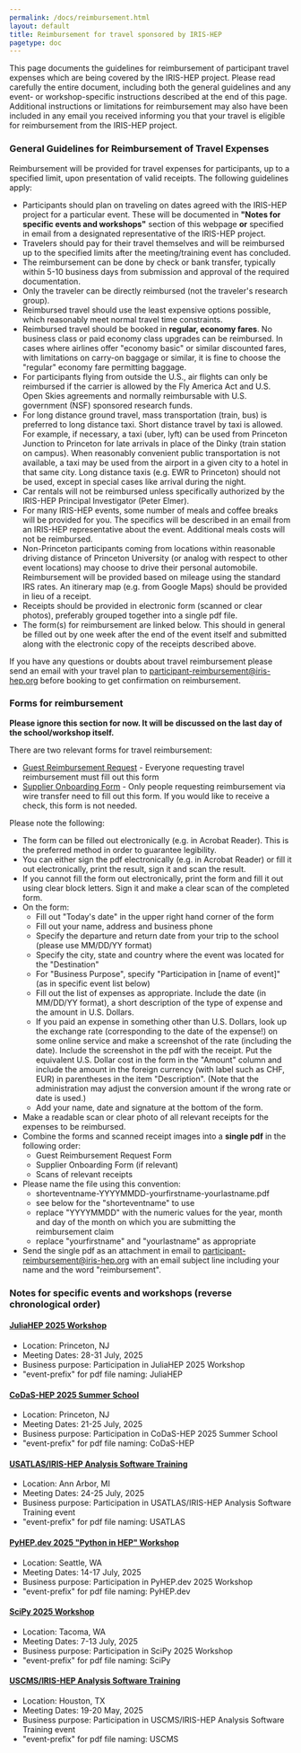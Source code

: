 ```yaml
---
permalink: /docs/reimbursement.html
layout: default
title: Reimbursement for travel sponsored by IRIS-HEP
pagetype: doc
---
```


  This page documents the guidelines for reimbursement of participant travel
expenses which are being covered by the IRIS-HEP project. Please read
carefully the entire document, including both the general guidelines and
any event- or workshop-specific instructions described at the end of this
page. Additional instructions or limitations for reimbursement may also have
been included in any email you received informing you that your travel is
eligible for reimbursement from the IRIS-HEP project.

### General Guidelines for Reimbursement of Travel Expenses

  Reimbursement will be provided for travel expenses for participants, up to a specified limit, upon presentation of valid receipts. The following guidelines apply:

  * Participants should plan on traveling on dates agreed with the IRIS-HEP project for a particular event. These will be documented in **"Notes for specific events and workshops"** section of this webpage **or** specified in email from a designated representative of the IRIS-HEP project.
  * Travelers should pay for their travel themselves and will be reimbursed up to the specified limits after the meeting/training event has concluded.
  * The reimbursement can be done by check or bank transfer, typically within 5-10 business days from submission and approval of the required documentation.
  * Only the traveler can be directly reimbursed (not the traveler's research group).
  * Reimbursed travel should use the least expensive options possible, which reasonably meet normal travel time constraints.
  * Reimbursed travel should be booked in **regular, economy fares**. No business class or paid economy class upgrades can be reimbursed. In cases where airlines offer "economy basic" or similar discounted fares, with limitations on carry-on baggage or similar, it is fine to choose the "regular" economy fare permitting baggage.
  * For participants flying from outside the U.S., air flights can only be reimbursed if the carrier is allowed by the Fly America Act and U.S. Open Skies agreements and normally reimbursable with U.S. government (NSF) sponsored research funds.
  * For long distance ground travel, mass transportation (train, bus) is preferred to long distance taxi. Short distance travel by taxi is allowed. For example, if necessary, a taxi (uber, lyft) can be used from Princeton Junction to Princeton for late arrivals in place of the Dinky (train station on campus). When reasonably convenient public transportation is not available, a taxi may be used from the airport in a given city to a hotel in that same city. Long distance taxis (e.g. EWR to Princeton) should not be used, except in special cases like arrival during the night.
  * Car rentals will not be reimbursed unless specifically authorized by the IRIS-HEP Principal Investigator (Peter Elmer).
  * For many IRIS-HEP events, some number of meals and coffee breaks will be provided for you. The specifics will be described in an email from an IRIS-HEP representative about the event. Additional meals costs will not be reimbursed.
  * Non-Princeton participants coming from locations within reasonable driving distance of Princeton University (or analog with respect to other event locations) may choose to drive their personal automobile. Reimbursement will be provided based on mileage using the standard IRS rates. An itinerary map (e.g. from Google Maps) should be provided in lieu of a receipt.
  * Receipts should be provided in electronic form (scanned or clear photos), preferably grouped together into a single pdf file.
  * The form(s) for reimbursement are linked below. This should in general be filled out by one week after the end of the event itself and submitted along with the electronic copy of the receipts described above.

  If you have any questions or doubts about travel reimbursement please send an email with your travel plan to [participant-reimbursement@iris-hep.org](mailto:participant-reimbursement@iris-hep.org) before booking to get confirmation on reimbursement.

### Forms for reimbursement

  **Please ignore this section for now. It will be discussed on the last day of the school/workshop itself.**

There are two relevant forms for travel reimbursement:

  * [Guest Reimbursement Request](https://finance.princeton.edu/forms/guest-reimbursement-request) - Everyone requesting travel reimbursement must fill out this form
  * [Supplier Onboarding Form](https://finance.princeton.edu/forms/supplierpayee-management) - Only people requesting reimbursement via wire transfer need to fill out this form. If you would like to receive a check, this form is not needed.

Please note the following:

  * The form can be filled out electronically (e.g. in Acrobat Reader). This is the preferred method in order to guarantee legibility.
  * You can either sign the pdf electronically (e.g. in Acrobat Reader) or fill it out electronically, print the result, sign it and scan the result.
  * If you cannot fill the form out electronically, print the form and fill it out using clear block letters. Sign it and make a clear scan of the completed form.
  * On the form:
    * Fill out "Today's date" in the upper right hand corner of the form
    * Fill out your name, address and business phone
    * Specify the departure and return date from your trip to the school (please use MM/DD/YY format)
    * Specify the city, state and country where the event was located for the "Destination"
    * For "Business Purpose", specify "Participation in [name of event]" (as in specific event list below)
    * Fill out the list of expenses as appropriate. Include the date (in MM/DD/YY format), a short description of the type of expense and the amount in U.S. Dollars.
    * If you paid an expense in something other than U.S. Dollars, look up the exchange rate (corresponding to the date of the expense!) on some online service and make a screenshot of the rate (including the date). Include the screenshot in the pdf with the receipt. Put the equivalent U.S. Dollar cost in the form in the "Amount" column and include the amount in the foreign currency (with label such as CHF, EUR) in parentheses in the item "Description". (Note that the administration may adjust the conversion amount if the wrong rate or date is used.)
    * Add your name, date and signature at the bottom of the form.
  * Make a readable scan or clear photo of all relevant receipts for the expenses to be reimbursed.
  * Combine the forms and scanned receipt images into a **single pdf** in the following order:
    * Guest Reimbursement Request Form
    * Supplier Onboarding Form (if relevant)
    * Scans of relevant receipts
  * Please name the file using this convention:
    * shorteventname-YYYYMMDD-yourfirstname-yourlastname.pdf
    * see below for the "shorteventname" to use
    * replace "YYYYMMDD" with the numeric values for the year, month and day of the month on which you are submitting the reimbursement claim
    * replace "yourfirstname" and "yourlastname" as appropriate
  * Send the single pdf as an attachment in email to [participant-reimbursement@iris-hep.org](mailto:participant-reimbursement@iris-hep.org) with an email subject line including your name and the word "reimbursement".


### Notes for specific events and workshops (reverse chronological order)

#### [JuliaHEP 2025 Workshop](https://indico.cern.ch/event/1488852/)
  * Location: Princeton, NJ
  * Meeting Dates: 28-31 July, 2025
  * Business purpose: Participation in JuliaHEP 2025 Workshop
  * "event-prefix" for pdf file naming: JuliaHEP

#### [CoDaS-HEP 2025 Summer School](https://codas-hep.org)
  * Location: Princeton, NJ
  * Meeting Dates: 21-25 July, 2025
  * Business purpose: Participation in CoDaS-HEP 2025 Summer School
  * "event-prefix" for pdf file naming: CoDaS-HEP

#### [USATLAS/IRIS-HEP Analysis Software Training](https://indico.cern.ch/event/1496325/)
  * Location: Ann Arbor, MI
  * Meeting Dates: 24-25 July, 2025
  * Business purpose: Participation in USATLAS/IRIS-HEP Analysis Software Training event
  * "event-prefix" for pdf file naming: USATLAS

#### [PyHEP.dev 2025 "Python in HEP" Workshop](https://indico.cern.ch/event/1515852/)
  * Location: Seattle, WA
  * Meeting Dates: 14-17 July, 2025
  * Business purpose: Participation in PyHEP.dev 2025 Workshop
  * "event-prefix" for pdf file naming: PyHEP.dev

#### [SciPy 2025 Workshop](https://www.scipy2025.scipy.org/)
  * Location: Tacoma, WA
  * Meeting Dates: 7-13 July, 2025
  * Business purpose: Participation in SciPy 2025 Workshop
  * "event-prefix" for pdf file naming: SciPy

#### [USCMS/IRIS-HEP Analysis Software Training](https://indico.cern.ch/event/1509580/)
  * Location: Houston, TX
  * Meeting Dates: 19-20 May, 2025
  * Business purpose: Participation in USCMS/IRIS-HEP Analysis Software Training event
  * "event-prefix" for pdf file naming: USCMS

<!--
#### [MODE Differentiable Programming Workshop 2024](https://indico.cern.ch/event/1380163/)
  * Location: Valencia, Spain
  * Meeting Dates: 23-25 September, 2024
  * Business purpose: Participation in MODE Differentiable Programming Workshop 2024
  * "event-prefix" for pdf file naming: MODE

#### [IRIS-HEP Institute Retreat 2024](https://indico.cern.ch/event/1374962/)
  * Location: Seattle, WA
  * Meeting Dates: 4-6 September, 2024
  * Business purpose: Participation in IRIS-HEP Institute Retreat 2024
  * "event-prefix" for pdf file naming: IRIS-HEP-Retreat
-->








